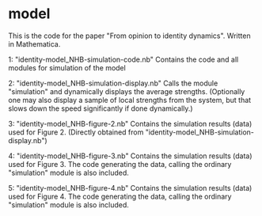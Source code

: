 # model
This is the code for the paper "From opinion to identity dynamics". Written in Mathematica.

1: "identity-model_NHB-simulation-code.nb"
Contains the code and all modules for simulation of the model

2: "identity-model_NHB-simulation-display.nb"
Calls the module "simulation" and dynamically displays the average strengths. (Optionally one may also display a sample of local strengths from the system, but that slows down the speed significantly if done dynamically.)

3: "identity-model_NHB-figure-2.nb"
Contains the simulation results (data) used for Figure 2. (Directly obtained from  "identity-model_NHB-simulation-display.nb")

4: "identity-model_NHB-figure-3.nb"
Contains the simulation results (data) used for Figure 3. The code generating the data, calling the ordinary "simulation" module is also included.

5: "identity-model_NHB-figure-4.nb"
Contains the simulation results (data) used for Figure 4. The code generating the data, calling the ordinary "simulation" module is also included.
